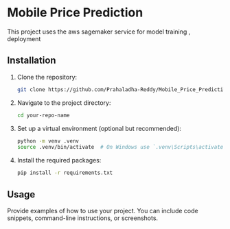﻿# Mobile Price Prediction

 This project uses the aws sagemaker service for model training , deployment


## Installation

1. Clone the repository:
   ```bash
   git clone https://github.com/Prahaladha-Reddy/Mobile_Price_Prediction.git
   ```
2. Navigate to the project directory:
   ```bash
   cd your-repo-name
   ```
3. Set up a virtual environment (optional but recommended):
   ```bash
   python -m venv .venv
   source .venv/bin/activate  # On Windows use `.venv\Scripts\activate`
   ```
4. Install the required packages:
   ```bash
   pip install -r requirements.txt
   ```

## Usage

Provide examples of how to use your project. You can include code snippets, command-line instructions, or screenshots.

